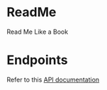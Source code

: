 # ReadMe

Read Me Like a Book

# Endpoints

Refer to this [API documentation](https://bit.ly/37BVC4N)
